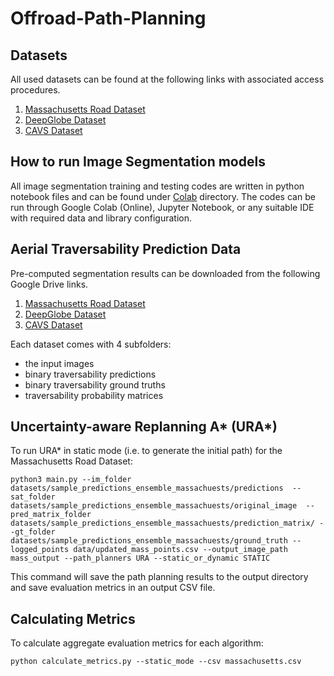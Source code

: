 # Offroad-Path-Planning

## Datasets

All used datasets can be found at the following links with associated access procedures. 

1. [Massachusetts Road Dataset](https://www.kaggle.com/datasets/balraj98/massachusetts-roads-dataset)
2. [DeepGlobe Dataset](https://www.kaggle.com/datasets/balraj98/deepglobe-road-extraction-dataset)
3. [CAVS Dataset](https://www.kaggle.com/datasets/mitrashaswata/msstate-cavs-off-road-aerial-images)


## How to run Image Segmentation models

All image segmentation training and testing codes are written in python notebook files and can be found under [Colab](https://github.com/shaswata09/Offroad-Path-Planning/tree/main/Colab) directory. The codes can be run through Google Colab (Online), Jupyter Notebook, or any suitable IDE with required data and library configuration.

## Aerial Traversability Prediction Data

Pre-computed segmentation results can be downloaded from the following Google Drive links. 

1. [Massachusetts Road Dataset](https://drive.google.com/drive/folders/1c9Wkf4DRLSn3JyNIC06im05jlshSLAoo)
2. [DeepGlobe Dataset](https://drive.google.com/drive/folders/1_rOJaJplyK_rslAu2TQAsZMtyGNWBiR7)
3. [CAVS Dataset](https://drive.google.com/drive/folders/179PggCbNTn1d1Uibq2OvZ_zkb2lkzg2w)

Each dataset comes with 4 subfolders:
* the input images
* binary traversability predictions
* binary traversability ground truths
* traversability probability matrices

## Uncertainty-aware Replanning A\* (URA\*)

To run URA\* in static mode (i.e. to generate the initial path) for the Massachusetts Road Dataset:
    
    python3 main.py --im_folder datasets/sample_predictions_ensemble_massachuests/predictions  --sat_folder datasets/sample_predictions_ensemble_massachuests/original_image  --pred_matrix_folder datasets/sample_predictions_ensemble_massachuests/prediction_matrix/ --gt_folder datasets/sample_predictions_ensemble_massachuests/ground_truth --logged_points data/updated_mass_points.csv --output_image_path mass_output --path_planners URA --static_or_dynamic STATIC






This command will save the path planning results to the output directory and save evaluation metrics in an output CSV file.

## Calculating Metrics

To calculate aggregate evaluation metrics for each algorithm:

    python calculate_metrics.py --static_mode --csv massachusetts.csv
